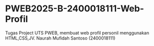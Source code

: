 # PWEB2025-B-2400018111-Web-Profil
Tugas Project UTS PWEB, membuat web profil personil menggunakan HTML,CSS,JV.
Naurah Mufidah Santoso (2400018111)
